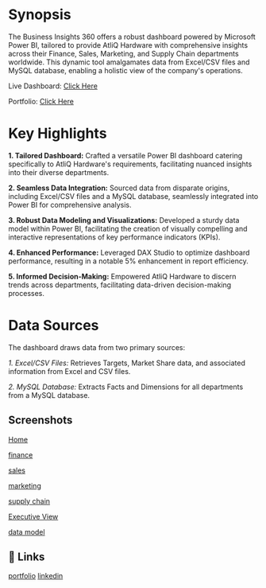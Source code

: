 # Synopsis

The Business Insights 360 offers a robust dashboard powered by Microsoft Power BI, tailored to provide AtliQ Hardware with comprehensive insights across their Finance, Sales, Marketing, and Supply Chain departments worldwide. This dynamic tool amalgamates data from Excel/CSV files and MySQL database, enabling a holistic view of the company's operations.

Live Dashboard: [Click Here](https://app.powerbi.com/view?r=eyJrIjoiYjZhN2I0ZmMtYzA1Yi00MjE1LTgxNmUtOTljNDVlNWY2YjgyIiwidCI6ImM2ZTU0OWIzLTVmNDUtNDAzMi1hYWU5LWQ0MjQ0ZGM1YjJjNCJ9)

Portfolio: [Click Here](https://codebasics.io/portfolio/Chudasama-Sahil-NileshBhai)

# Key Highlights
**1. Tailored Dashboard:**  Crafted a versatile Power BI dashboard catering specifically to AtliQ Hardware's requirements, facilitating nuanced insights into their diverse departments.

**2. Seamless Data Integration:**  Sourced data from disparate origins, including Excel/CSV files and a MySQL database, seamlessly integrated into Power BI for comprehensive analysis.

**3. Robust Data Modeling and Visualizations:**  Developed a sturdy data model within Power BI, facilitating the creation of visually compelling and interactive representations of key performance indicators (KPIs).

**4. Enhanced Performance:**  Leveraged DAX Studio to optimize dashboard performance, resulting in a notable 5% enhancement in report efficiency.

**5. Informed Decision-Making:**  Empowered AtliQ Hardware to discern trends across departments, facilitating data-driven decision-making processes.

# Data Sources
The dashboard draws data from two primary sources:

*1. Excel/CSV Files:* Retrieves Targets, Market Share data, and associated information from Excel and CSV files.

*2. MySQL Database:* Extracts Facts and Dimensions for all departments from a MySQL database.


## Screenshots

[Home](https://drive.google.com/file/d/1J9OaUB3oPJMlE07HOUIo7ALgN92bzkIN/view?usp=drive_link)

[finance](https://drive.google.com/file/d/1uyDAFCpV1XmQcijsg_4PEaWVQc6StOsV/view?usp=drive_link)

[sales](https://drive.google.com/file/d/1KvUmCdLErlqY9cUe4kOuzBlD8Y-vBtyn/view?usp=drive_link)

[marketing](https://drive.google.com/file/d/1dUXIeUZXte4OZyBHsU_RGpCPvZv5n9om/view?usp=drive_link)

[supply chain](https://drive.google.com/file/d/1B2fYVMF2AfPbbMvYHLCySu3s80o5ipJO/view?usp=drive_link)

[Executive View](https://drive.google.com/file/d/1gf_4WneQOIwqT9yzAse3fS5LZrgpk2wU/view?usp=drive_link)

[data model](https://drive.google.com/file/d/1Jqj_nTwztgdCsdfn-Ax6bQ4wmiVqRIj6/view?usp=drive_link)





## 🔗 Links
[portfolio](https://codebasics.io/portfolio/Chudasama-Sahil-NileshBhai)
[linkedin](https://www.linkedin.com/in/sahil-chudasama-6775b8273/)
